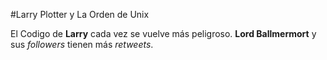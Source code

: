 #Larry Plotter y La Orden de Unix

El Codigo de **Larry** cada vez se vuelve más peligroso.
**Lord Ballmermort** y sus *followers* tienen más *retweets*.
